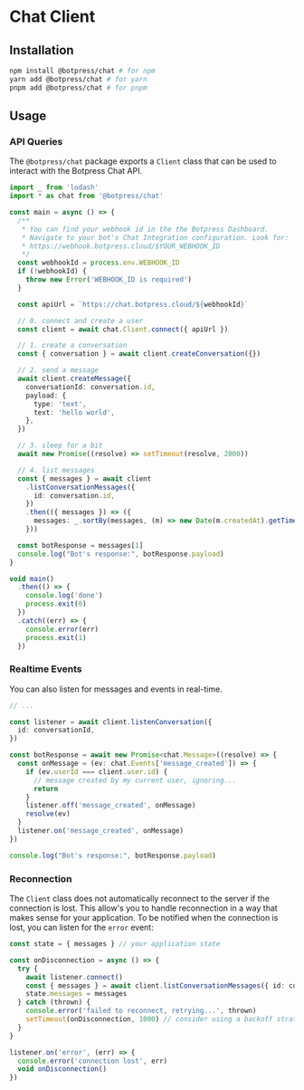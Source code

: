 # Chat Client

## Installation

```bash
npm install @botpress/chat # for npm
yarn add @botpress/chat # for yarn
pnpm add @botpress/chat # for pnpm
```

## Usage

### API Queries

The `@botpress/chat` package exports a `Client` class that can be used to interact with the Botpress Chat API.

```ts
import _ from 'lodash'
import * as chat from '@botpress/chat'

const main = async () => {
  /**
   * You can find your webhook id in the the Botpress Dashboard.
   * Navigate to your bot's Chat Integration configuration. Look for:
   * https://webhook.botpress.cloud/$YOUR_WEBHOOK_ID
   */
  const webhookId = process.env.WEBHOOK_ID
  if (!webhookId) {
    throw new Error('WEBHOOK_ID is required')
  }

  const apiUrl = `https://chat.botpress.cloud/${webhookId}`

  // 0. connect and create a user
  const client = await chat.Client.connect({ apiUrl })

  // 1. create a conversation
  const { conversation } = await client.createConversation({})

  // 2. send a message
  await client.createMessage({
    conversationId: conversation.id,
    payload: {
      type: 'text',
      text: 'hello world',
    },
  })

  // 3. sleep for a bit
  await new Promise((resolve) => setTimeout(resolve, 2000))

  // 4. list messages
  const { messages } = await client
    .listConversationMessages({
      id: conversation.id,
    })
    .then(({ messages }) => ({
      messages: _.sortBy(messages, (m) => new Date(m.createdAt).getTime()),
    }))

  const botResponse = messages[1]
  console.log("Bot's response:", botResponse.payload)
}

void main()
  .then(() => {
    console.log('done')
    process.exit(0)
  })
  .catch((err) => {
    console.error(err)
    process.exit(1)
  })
```

### Realtime Events

You can also listen for messages and events in real-time.

```ts
// ...

const listener = await client.listenConversation({
  id: conversationId,
})

const botResponse = await new Promise<chat.Message>((resolve) => {
  const onMessage = (ev: chat.Events['message_created']) => {
    if (ev.userId === client.user.id) {
      // message created by my current user, ignoring...
      return
    }
    listener.off('message_created', onMessage)
    resolve(ev)
  }
  listener.on('message_created', onMessage)
})

console.log("Bot's response:", botResponse.payload)
```

### Reconnection

The `Client` class does not automatically reconnect to the server if the connection is lost. This allow's you to handle reconnection in a way that makes sense for your application. To be notified when the connection is lost, you can listen for the `error` event:

```ts
const state = { messages } // your application state

const onDisconnection = async () => {
  try {
    await listener.connect()
    const { messages } = await client.listConversationMessages({ id: conversationId })
    state.messages = messages
  } catch (thrown) {
    console.error('failed to reconnect, retrying...', thrown)
    setTimeout(onDisconnection, 1000) // consider using a backoff strategy
  }
}

listener.on('error', (err) => {
  console.error('connection lost', err)
  void onDisconnection()
})
```
